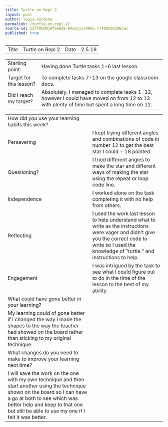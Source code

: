 ```yaml
---
title: Turtle on Repl 2
layout: post
author: louis.nardone
permalink: /turtle-on-repl-2/
source-id: 1ZffRLWQjWfSwWZE-HAoejxixVH6L-c74Q6b0CIWECwc
published: true
---
```

<table>
  <tr>
    <td>Title</td>
    <td>Turtle on Repl 2</td>
    <td>Date</td>
    <td>2.5.19</td>
  </tr>
</table>


<table>
  <tr>
    <td>Starting point:</td>
    <td>Having done Turtle tasks 1-6 last lesson.</td>
  </tr>
  <tr>
    <td>Target for this lesson?</td>
    <td>To complete tasks 7-13 on the google classroom docs.</td>
  </tr>
  <tr>
    <td>Did I reach my target?</td>
    <td>Absolutely. I managed to complete tasks 1-12, however I could have moved on from 12 to 13 with plenty of time but spent a long time on 12.</td>
  </tr>
</table>


<table>
  <tr>
    <td>How did you use your learning habits this week?</td>
    <td></td>
  </tr>
  <tr>
    <td>Persevering</td>
    <td>I kept trying different angles and combinations of code in number 12 to get the best star I could - 18 pointed.</td>
  </tr>
  <tr>
    <td>Questioning?</td>
    <td>I tried different angles to make the star and different ways of making the star using the repeat or loop code line.</td>
  </tr>
  <tr>
    <td>Independence</td>
    <td>I worked alone on the task completing it with no help from others.</td>
  </tr>
  <tr>
    <td>Reflecting</td>
    <td>I used the work last lesson to help understand what to write as the instructions were vager and didn't give you the correct code to write so I used the knowledge of "turtle." and instructions to help.</td>
  </tr>
  <tr>
    <td>Engagement</td>
    <td>I was intrigued by the task to see what I could figure out to do in the time of the lesson to the best of my ability.</td>
  </tr>
  <tr>
    <td>What could have gone better in your learning?</td>
    <td></td>
  </tr>
  <tr>
    <td>My learning could of gone better if I changed the way I made the shapes to the way the teacher had showed on the board rather than sticking to my original technique.</td>
    <td></td>
  </tr>
  <tr>
    <td>What changes do you need to make to improve your learning next time?</td>
    <td></td>
  </tr>
  <tr>
    <td>I will save the work on the one with my own technique and then start another using the technique shown on the board so I can have a go at both to see which was better help and keep to that one but still be able to use my one if I felt it was better.</td>
    <td></td>
  </tr>
</table>


